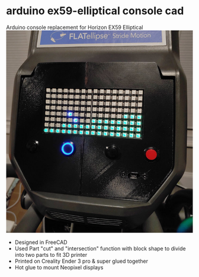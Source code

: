 # arduino ex59-elliptical console cad
Arduino console replacement for Horizon EX59 Elliptical
![Image of console](https://github.com/lukesf/arduino-ex59-elliptical/blob/main/console_cad/neopix-ex59-elliptical-console.jpg)
* Designed in FreeCAD
* Used Part "cut" and "intersection" function with block shape to divide into two parts to fit 3D printer
* Printed on Creality Ender 3 pro & super glued together
* Hot glue to mount Neopixel displays

